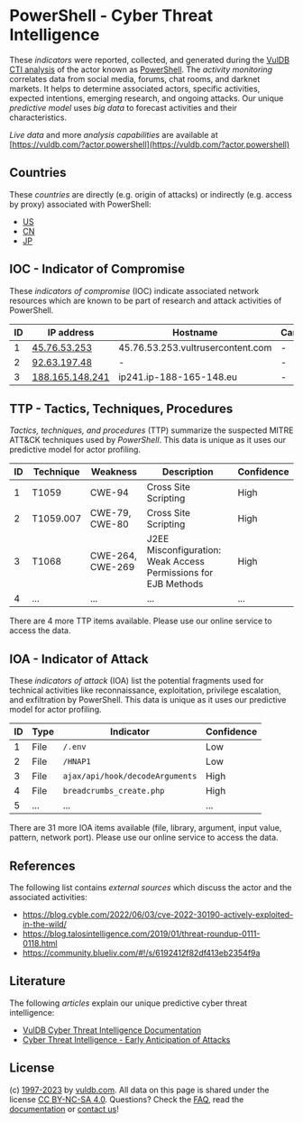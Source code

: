 # PowerShell - Cyber Threat Intelligence

These _indicators_ were reported, collected, and generated during the [VulDB CTI analysis](https://vuldb.com/?kb.cti) of the actor known as [PowerShell](https://vuldb.com/?actor.powershell). The _activity monitoring_ correlates data from social media, forums, chat rooms, and darknet markets. It helps to determine associated actors, specific activities, expected intentions, emerging research, and ongoing attacks. Our unique _predictive model_ uses _big data_ to forecast activities and their characteristics.

_Live data_ and more _analysis capabilities_ are available at [https://vuldb.com/?actor.powershell](https://vuldb.com/?actor.powershell)

## Countries

These _countries_ are directly (e.g. origin of attacks) or indirectly (e.g. access by proxy) associated with PowerShell:

* [US](https://vuldb.com/?country.us)
* [CN](https://vuldb.com/?country.cn)
* [JP](https://vuldb.com/?country.jp)

## IOC - Indicator of Compromise

These _indicators of compromise_ (IOC) indicate associated network resources which are known to be part of research and attack activities of PowerShell.

ID | IP address | Hostname | Campaign | Confidence
-- | ---------- | -------- | -------- | ----------
1 | [45.76.53.253](https://vuldb.com/?ip.45.76.53.253) | 45.76.53.253.vultrusercontent.com | - | High
2 | [92.63.197.48](https://vuldb.com/?ip.92.63.197.48) | - | - | High
3 | [188.165.148.241](https://vuldb.com/?ip.188.165.148.241) | ip241.ip-188-165-148.eu | - | High

## TTP - Tactics, Techniques, Procedures

_Tactics, techniques, and procedures_ (TTP) summarize the suspected MITRE ATT&CK techniques used by _PowerShell_. This data is unique as it uses our predictive model for actor profiling.

ID | Technique | Weakness | Description | Confidence
-- | --------- | -------- | ----------- | ----------
1 | T1059 | CWE-94 | Cross Site Scripting | High
2 | T1059.007 | CWE-79, CWE-80 | Cross Site Scripting | High
3 | T1068 | CWE-264, CWE-269 | J2EE Misconfiguration: Weak Access Permissions for EJB Methods | High
4 | ... | ... | ... | ...

There are 4 more TTP items available. Please use our online service to access the data.

## IOA - Indicator of Attack

These _indicators of attack_ (IOA) list the potential fragments used for technical activities like reconnaissance, exploitation, privilege escalation, and exfiltration by PowerShell. This data is unique as it uses our predictive model for actor profiling.

ID | Type | Indicator | Confidence
-- | ---- | --------- | ----------
1 | File | `/.env` | Low
2 | File | `/HNAP1` | Low
3 | File | `ajax/api/hook/decodeArguments` | High
4 | File | `breadcrumbs_create.php` | High
5 | ... | ... | ...

There are 31 more IOA items available (file, library, argument, input value, pattern, network port). Please use our online service to access the data.

## References

The following list contains _external sources_ which discuss the actor and the associated activities:

* https://blog.cyble.com/2022/06/03/cve-2022-30190-actively-exploited-in-the-wild/
* https://blog.talosintelligence.com/2019/01/threat-roundup-0111-0118.html
* https://community.blueliv.com/#!/s/6192412f82df413eb2354f9a

## Literature

The following _articles_ explain our unique predictive cyber threat intelligence:

* [VulDB Cyber Threat Intelligence Documentation](https://vuldb.com/?kb.cti)
* [Cyber Threat Intelligence - Early Anticipation of Attacks](https://www.scip.ch/en/?labs.20201022)

## License

(c) [1997-2023](https://vuldb.com/?kb.changelog) by [vuldb.com](https://vuldb.com/?kb.about). All data on this page is shared under the license [CC BY-NC-SA 4.0](https://creativecommons.org/licenses/by-nc-sa/4.0/). Questions? Check the [FAQ](https://vuldb.com/?kb.faq), read the [documentation](https://vuldb.com/?kb) or [contact us](https://vuldb.com/?contact)!
